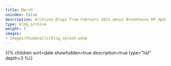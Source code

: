 ```yaml
---
title: March
noindex: false
description: Archived Blogs from February 2025 about Brookhaven RP Updates, exciting news, and new findings
type: blog_archive
weight: 3
images:
- images/thumbnails/blog_splash.webp
---
```




{{% children sort=date showhidden=true description=true type="list" depth=3 %}}
